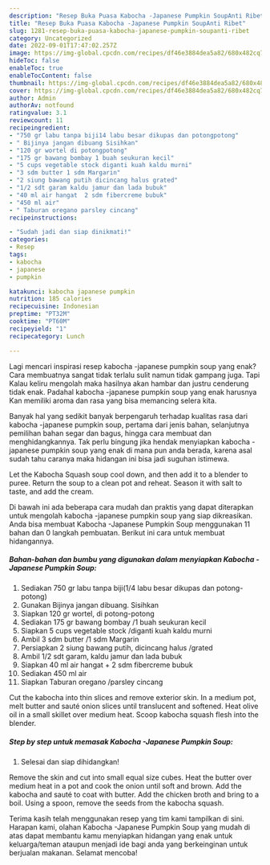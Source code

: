 ```yaml
---
description: "Resep Buka Puasa Kabocha -Japanese Pumpkin SoupAnti Ribet"
title: "Resep Buka Puasa Kabocha -Japanese Pumpkin SoupAnti Ribet"
slug: 1281-resep-buka-puasa-kabocha-japanese-pumpkin-soupanti-ribet
category: Uncategorized
date: 2022-09-01T17:47:02.257Z
image: https://img-global.cpcdn.com/recipes/df46e3884dea5a82/680x482cq70/kabocha-japanese-pumpkin-soup-foto-resep-utama.jpg
hideToc: false
enableToc: true
enableTocContent: false
thumbnail: https://img-global.cpcdn.com/recipes/df46e3884dea5a82/680x482cq70/kabocha-japanese-pumpkin-soup-foto-resep-utama.jpg
cover: https://img-global.cpcdn.com/recipes/df46e3884dea5a82/680x482cq70/kabocha-japanese-pumpkin-soup-foto-resep-utama.jpg
author: Admin
authorAv: notfound
ratingvalue: 3.1
reviewcount: 11
recipeingredient:
- "750 gr labu tanpa biji14 labu besar dikupas dan potongpotong"
- " Bijinya jangan dibuang Sisihkan"
- "120 gr wortel di potongpotong"
- "175 gr bawang bombay 1 buah seukuran kecil"
- "5 cups vegetable stock diganti kuah kaldu murni"
- "3 sdm butter 1 sdm Margarin"
- "2 siung bawang putih dicincang halus grated"
- "1/2 sdt garam kaldu jamur dan lada bubuk"
- "40 ml air hangat  2 sdm fibercreme bubuk"
- "450 ml air"
- " Taburan oregano parsley cincang"
recipeinstructions:

- "Sudah jadi dan siap dinikmati!"
categories:
- Resep
tags:
- kabocha
- japanese
- pumpkin

katakunci: kabocha japanese pumpkin 
nutrition: 185 calories
recipecuisine: Indonesian
preptime: "PT32M"
cooktime: "PT60M"
recipeyield: "1"
recipecategory: Lunch

---
```



Lagi mencari inspirasi resep kabocha -japanese pumpkin soup yang enak? Cara membuatnya sangat tidak terlalu sulit namun tidak gampang juga. Tapi Kalau keliru mengolah maka hasilnya akan hambar dan justru cenderung tidak enak. Padahal kabocha -japanese pumpkin soup yang enak harusnya Kan memiliki aroma dan rasa yang bisa memancing selera kita.


Banyak hal yang sedikit banyak berpengaruh terhadap kualitas rasa dari kabocha -japanese pumpkin soup, pertama dari jenis bahan, selanjutnya pemilihan bahan segar dan bagus, hingga cara membuat dan menghidangkannya. Tak perlu bingung jika hendak menyiapkan kabocha -japanese pumpkin soup yang enak di mana pun anda berada, karena asal sudah tahu caranya maka hidangan ini bisa jadi suguhan istimewa.

Let the Kabocha Squash soup cool down, and then add it to a blender to puree. Return the soup to a clean pot and reheat. Season it with salt to taste, and add the cream.


Di bawah ini ada beberapa cara mudah dan praktis yang dapat diterapkan untuk mengolah kabocha -japanese pumpkin soup yang siap dikreasikan. Anda bisa membuat Kabocha -Japanese Pumpkin Soup menggunakan 11 bahan dan 0 langkah pembuatan. Berikut ini cara untuk membuat hidangannya.

<!--inarticleads1-->

##### Bahan-bahan dan bumbu yang digunakan dalam menyiapkan Kabocha -Japanese Pumpkin Soup:

1. Sediakan 750 gr labu tanpa biji(1/4 labu besar dikupas dan potong-potong)
1. Gunakan  Bijinya jangan dibuang. Sisihkan
1. Siapkan 120 gr wortel, di potong-potong
1. Sediakan 175 gr bawang bombay /1 buah seukuran kecil
1. Siapkan 5 cups vegetable stock /diganti kuah kaldu murni
1. Ambil 3 sdm butter /1 sdm Margarin
1. Persiapkan 2 siung bawang putih, dicincang halus /grated
1. Ambil 1/2 sdt garam, kaldu jamur dan lada bubuk
1. Siapkan 40 ml air hangat + 2 sdm fibercreme bubuk
1. Sediakan 450 ml air
1. Siapkan  Taburan oregano /parsley cincang


Cut the kabocha into thin slices and remove exterior skin. In a medium pot, melt butter and sauté onion slices until translucent and softened. Heat olive oil in a small skillet over medium heat. Scoop kabocha squash flesh into the blender. 

<!--inarticleads2-->

##### Step by step untuk memasak Kabocha -Japanese Pumpkin Soup:


1. Selesai dan siap dihidangkan!

Remove the skin and cut into small equal size cubes. Heat the butter over medium heat in a pot and cook the onion until soft and brown. Add the kabocha and sauté to coat with butter. Add the chicken broth and bring to a boil. Using a spoon, remove the seeds from the kabocha squash. 

Terima kasih telah menggunakan resep yang tim kami tampilkan di sini. Harapan kami, olahan Kabocha -Japanese Pumpkin Soup yang mudah di atas dapat membantu kamu menyiapkan hidangan yang enak untuk keluarga/teman ataupun menjadi ide bagi anda yang berkeinginan untuk berjualan makanan. Selamat mencoba!
